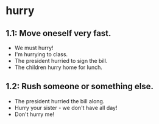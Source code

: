 # hurry
## 1.1: Move oneself very fast.

  *  We must hurry!
  *  I'm hurrying to class.
  *  The president hurried to sign the bill.
  *  The children hurry home for lunch.

## 1.2: Rush someone or something else.

  *  The president hurried the bill along.
  *  Hurry your sister - we don't have all day!
  *  Don't hurry me!
